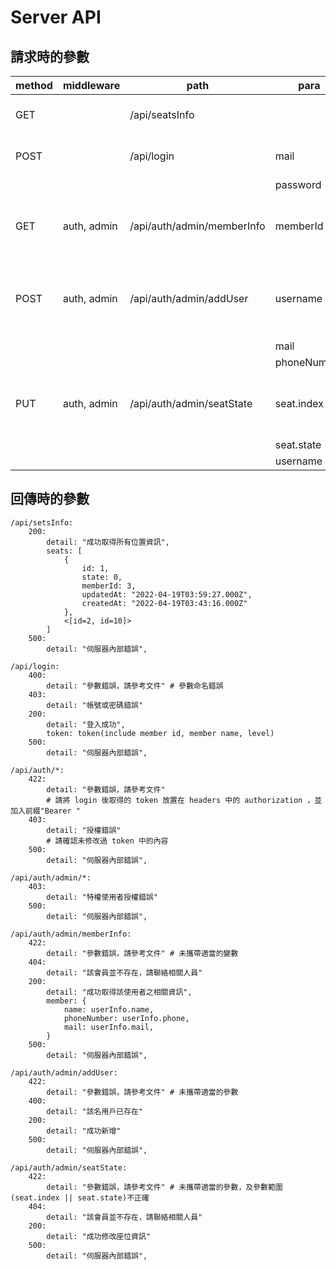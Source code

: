 # Server API

## 請求時的參數

| method | middleware  | path                       | para        | location  | note                                           |
| ------ | ----------- | -------------------------- | ----------- | --------- | ---------------------------------------------- |
| GET    |             | /api/seatsInfo             |             |           | get all seats information                      |
| POST   |             | /api/login                 | mail        | body      | just login, you know that                      |
|        |             |                            | password    | body      |                                                |
| GET    | auth, admin | /api/auth/admin/memberInfo | memberId    | url query | for admin, get specific member information     |
| POST   | auth, admin | /api/auth/admin/addUser    | username    | body      | for admin, add one-day or using-voucher member |
|        |             |                            | mail        | body      |                                                |
|        |             |                            | phoneNumber | body      |                                                |
| PUT    | auth, admin | /api/auth/admin/seatState  | seat.index  | body      | for admin, update specific seat state and user |
|        |             |                            | seat.state  | body      |                                                |
|        |             |                            | username    | body      |                                                |

## 回傳時的參數

```code=json
/api/setsInfo:
    200:
        detail: "成功取得所有位置資訊",
        seats: [
            {
                id: 1,
                state: 0,
                memberId: 3,
                updatedAt: "2022-04-19T03:59:27.000Z",
                createdAt: "2022-04-19T03:43:16.000Z"
            },
            <[id=2, id=10]>
        ]
    500:
        detail: "伺服器內部錯誤",
```

```code=json
/api/login:
    400:
        detail: "參數錯誤，請參考文件" # 參數命名錯誤
    403:
        detail: "帳號或密碼錯誤"
    200:
        detail: "登入成功",
        token: token(include member id, member name, level)
    500:
        detail: "伺服器內部錯誤",
```

```code=json
/api/auth/*:
    422:
        detail: "參數錯誤，請參考文件"
        # 請將 login 後取得的 token 放置在 headers 中的 authorization ，並加入前綴"Bearer "
    403:
        detail: "授權錯誤"
        # 請確認未修改過 token 中的內容
    500:
        detail: "伺服器內部錯誤",
```

```code=json
/api/auth/admin/*:
    403:
        detail: "特權使用者授權錯誤"
    500:
        detail: "伺服器內部錯誤",
```

```code=json
/api/auth/admin/memberInfo:
    422:
        detail: "參數錯誤，請參考文件" # 未攜帶適當的變數
    404:
        detail: "該會員並不存在，請聯絡相關人員"
    200:
        detail: "成功取得該使用者之相關資訊",
        member: {
            name: userInfo.name,
            phoneNumber: userInfo.phone,
            mail: userInfo.mail,
        }
    500:
        detail: "伺服器內部錯誤",
```

```code=json
/api/auth/admin/addUser:
    422:
        detail: "參數錯誤，請參考文件" # 未攜帶適當的參數
    400:
        detail: "該名用戶已存在"
    200:
        detail: "成功新增"
    500:
        detail: "伺服器內部錯誤",
```

```code=json
/api/auth/admin/seatState:
    422:
        detail: "參數錯誤，請參考文件" # 未攜帶適當的參數，及參數範圍(seat.index || seat.state)不正確
    404:
        detail: "該會員並不存在，請聯絡相關人員"
    200:
        detail: "成功修改座位資訊"
    500:
        detail: "伺服器內部錯誤",
```
